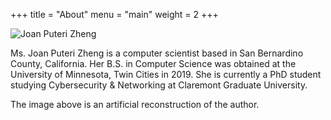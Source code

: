+++
title = "About"
menu = "main"
weight = 2
+++

![Joan Puteri Zheng](/images/portrait.JPG)

Ms. Joan Puteri Zheng is a computer scientist based in San Bernardino County, California. Her B.S. in Computer Science was obtained at the University of Minnesota, Twin Cities in 2019. She is currently a PhD student studying Cybersecurity & Networking at Claremont Graduate University. 

The image above is an artificial reconstruction of the author.
